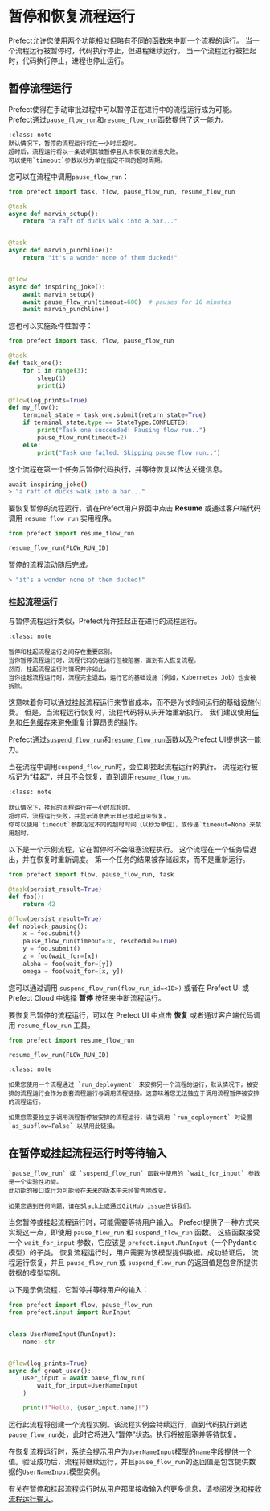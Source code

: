 # 暂停和恢复流程运行

Prefect允许您使用两个功能相似但略有不同的函数来中断一个流程的运行。
当一个流程运行被暂停时，代码执行停止，但进程继续运行。
当一个流程运行被挂起时，代码执行停止，进程也停止运行。

## 暂停流程运行

Prefect使得在手动审批过程中可以暂停正在进行中的流程运行成为可能。
Prefect通过[`pause_flow_run`](https://prefect-python-sdk-docs.netlify.app/prefect/engine/#prefect.engine.pause_flow_run)和[`resume_flow_run`](https://prefect-python-sdk-docs.netlify.app/prefect/engine/#prefect.engine.resume_flow_run)函数提供了这一能力。

```{admonition} **超时**
:class: note
默认情况下，暂停的流程运行将在一小时后超时。
超时后，流程运行将以一条说明其被暂停且从未恢复的消息失败。
可以使用`timeout`参数以秒为单位指定不同的超时周期。
```

您可以在流程中调用`pause_flow_run`：

```python
from prefect import task, flow, pause_flow_run, resume_flow_run

@task
async def marvin_setup():
    return "a raft of ducks walk into a bar..."


@task
async def marvin_punchline():
    return "it's a wonder none of them ducked!"


@flow
async def inspiring_joke():
    await marvin_setup()
    await pause_flow_run(timeout=600)  # pauses for 10 minutes
    await marvin_punchline()
```

您也可以实施条件性暂停：

```python
from prefect import task, flow, pause_flow_run

@task
def task_one():
    for i in range(3):
        sleep(1)
        print(i)

@flow(log_prints=True)
def my_flow():
    terminal_state = task_one.submit(return_state=True)
    if terminal_state.type == StateType.COMPLETED:
        print("Task one succeeded! Pausing flow run..")
        pause_flow_run(timeout=2)
    else:
        print("Task one failed. Skipping pause flow run..")
```

这个流程在第一个任务后暂停代码执行，并等待恢复以传达关键信息。

```bash
await inspiring_joke()
> "a raft of ducks walk into a bar..."
```

要恢复暂停的流程运行，请在Prefect用户界面中点击 **Resume** 或通过客户端代码调用 `resume_flow_run` 实用程序。

```python
from prefect import resume_flow_run

resume_flow_run(FLOW_RUN_ID)
```

暂停的流程流动随后完成。

```bash
> "it's a wonder none of them ducked!"
```

### 挂起流程运行

与暂停流程运行类似，Prefect允许挂起正在进行的流程运行。

```{admonition} **暂停和挂起流程运行的区别**
:class: note

暂停和挂起流程运行之间存在重要区别。
当你暂停流程运行时，流程代码仍在运行但被阻塞，直到有人恢复流程。
然而，挂起流程运行时情况并非如此。
当你挂起流程运行时，流程完全退出，运行它的基础设施（例如，Kubernetes Job）也会被拆除。
```

这意味着你可以通过挂起流程运行来节省成本，而不是为长时间运行的基础设施付费。
但是，当流程运行恢复时，流程代码将从头开始重新执行。
我们建议使用[任务](https://docs.prefect.io/v3/develop/write-tasks)和[任务缓存](https://docs.prefect.io/v3/develop/task-caching)来避免重复计算昂贵的操作。

Prefect通过[`suspend_flow_run`](https://prefect-python-sdk-docs.netlify.app/prefect/engine/#prefect.engine.suspend_flow_run)和[`resume_flow_run`](https://prefect-python-sdk-docs.netlify.app/prefect/engine/#prefect.engine.resume_flow_run)函数以及Prefect UI提供这一能力。

当在流程中调用`suspend_flow_run`时，会立即挂起流程运行的执行。
流程运行被标记为“挂起”，并且不会恢复，直到调用`resume_flow_run`。

```{admonition} **超时**
:class: note

默认情况下，挂起的流程运行在一小时后超时。
超时后，流程运行失败，并显示消息表示其已挂起且未恢复。
你可以使用`timeout`参数指定不同的超时时间（以秒为单位），或传递`timeout=None`来禁用超时。
```

以下是一个示例流程，它在暂停时不会阻塞流程执行。
这个流程在一个任务后退出，并在恢复时重新调度。
第一个任务的结果被存储起来，而不是重新运行。

```python
from prefect import flow, pause_flow_run, task

@task(persist_result=True)
def foo():
    return 42

@flow(persist_result=True)
def noblock_pausing():
    x = foo.submit()
    pause_flow_run(timeout=30, reschedule=True)
    y = foo.submit()
    z = foo(wait_for=[x])
    alpha = foo(wait_for=[y])
    omega = foo(wait_for=[x, y])
```

您可以通过调用 `suspend_flow_run(flow_run_id=<ID>)` 或者在 Prefect UI 或 Prefect Cloud 中选择 **暂停** 按钮来中断流程运行。

要恢复已暂停的流程运行，可以在 Prefect UI 中点击 **恢复** 或者通过客户端代码调用 `resume_flow_run` 工具。

```python
from prefect import resume_flow_run

resume_flow_run(FLOW_RUN_ID)
```

```{admonition} **您无法独立于其父运行暂停子流程**
:class: note

如果您使用一个流程通过 `run_deployment` 来安排另一个流程的运行，默认情况下，被安排的流程运行会作为嵌套流程运行与调用流程链接。这意味着您无法独立于调用流程暂停被安排的流程运行。

如果您需要独立于调用流程暂停被安排的流程运行，请在调用 `run_deployment` 时设置 `as_subflow=False` 以禁用此链接。
```

## 在暂停或挂起流程运行时等待输入

```{warning}
`pause_flow_run` 或 `suspend_flow_run` 函数中使用的 `wait_for_input` 参数是一个实验性功能。
此功能的接口或行为可能会在未来的版本中未经警告地改变。

如果您遇到任何问题，请在Slack上或通过GitHub issue告诉我们。
```

当您暂停或挂起流程运行时，可能需要等待用户输入。
Prefect提供了一种方式来实现这一点，即使用 `pause_flow_run` 和 `suspend_flow_run` 函数。
这些函数接受一个 `wait_for_input` 参数，它应该是 `prefect.input.RunInput`（一个Pydantic模型）的子类。
恢复流程运行时，用户需要为该模型提供数据。成功验证后，
流程运行恢复，并且 `pause_flow_run` 或 `suspend_flow_run`
的返回值是包含所提供数据的模型实例。

以下是示例流程，它暂停并等待用户的输入：

```python
from prefect import flow, pause_flow_run
from prefect.input import RunInput


class UserNameInput(RunInput):
    name: str


@flow(log_prints=True)
async def greet_user():
    user_input = await pause_flow_run(
        wait_for_input=UserNameInput
    )

    print(f"Hello, {user_input.name}!")
```

运行此流程将创建一个流程实例。该流程实例会持续运行，直到代码执行到达`pause_flow_run`处，此时它将进入“暂停”状态。执行将被阻塞并等待恢复。

在恢复流程运行时，系统会提示用户为`UserNameInput`模型的`name`字段提供一个值。验证成功后，流程将继续运行，并且`pause_flow_run`的返回值是包含提供数据的`UserNameInput`模型实例。

有关在暂停和挂起流程运行时从用户那里接收输入的更多信息，请参阅[发送和接收流程运行输入](https://docs.prefect.io/v3/develop/inputs)。
